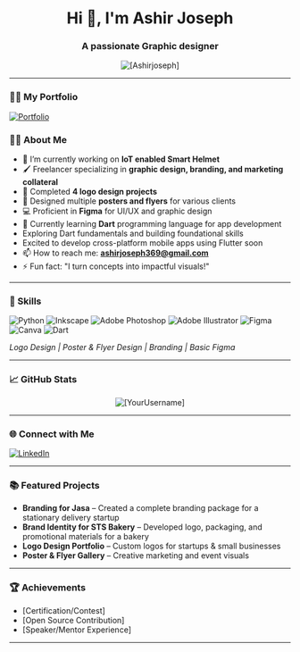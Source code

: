 <h1 align="center">Hi 👋, I'm Ashir Joseph</h1>
<h3 align="center">A passionate Graphic designer</h3>

<p align="center">
  <img src="https://komarev.com/ghpvc/?username=[Ashir Joseph]&label=Profile%20views&color=0e75b6&style=flat" alt="[Ashirjoseph]" />
</p>

---
### 👩‍💻 My Portfolio
[![Portfolio](https://img.shields.io/badge/Portfolio-Visit-blue)](https://ashirjosephportfolio.my.canva.site/)

### 👩‍💻 About Me

- 🔭 I’m currently working on **IoT enabled Smart Helmet**
- 🖌️ Freelancer specializing in **graphic design, branding, and marketing collateral**
- 🎨 Completed **4 logo design projects**
- 📰 Designed multiple **posters and flyers** for various clients
- 💻 Proficient in **Figma** for UI/UX and graphic design
- 🌱 Currently learning **Dart** programming language for app development  
- Exploring Dart fundamentals and building foundational skills  
- Excited to develop cross-platform mobile apps using Flutter soon
- 📫 How to reach me: **ashirjoseph369@gmail.com**
- ⚡ Fun fact: "I turn concepts into impactful visuals!"

---

### 🚀 Skills

![Python](https://img.shields.io/badge/Python-3776AB?style=for-the-badge&logo=python&logoColor=white)
![Inkscape](https://img.shields.io/badge/Inkscape-000000?style=for-the-badge&logo=inkscape&logoColor=white)
![Adobe Photoshop](https://img.shields.io/badge/Adobe_Photoshop-31A8FF?style=for-the-badge&logo=adobephotoshop&logoColor=white)
![Adobe Illustrator](https://img.shields.io/badge/Adobe_Illustrator-FF9A00?style=for-the-badge&logo=adobeillustrator&logoColor=white)
![Figma](https://img.shields.io/badge/Figma-F24E1E?style=for-the-badge&logo=figma&logoColor=white)
![Canva](https://img.shields.io/badge/Canva-00C4CC?style=for-the-badge&logo=canva&logoColor=white)
![Dart](https://img.shields.io/badge/Dart-0175C2?style=for-the-badge&logo=dart&logoColor=white)

*Logo Design | Poster & Flyer Design | Branding | Basic Figma* 

<!-- Add more as relevant -->

---

### 📈 GitHub Stats

<p align="center">
  <img src="https://github-readme-stats.vercel.app/api?username=[YourUsername]&show_icons=true&locale=en" alt="[YourUsername]" />
</p>

---

### 🌐 Connect with Me

[![LinkedIn](https://img.shields.io/badge/LinkedIn--blue?style=for-the-badge&logo=linkedin)](https://www.linkedin.com/in/ashir-joseph-274054267)


---

### 📚 Featured Projects

- **Branding for Jasa** – Created a complete branding package for a stationary delivery startup  
- **Brand Identity for STS Bakery** – Developed logo, packaging, and promotional materials for a bakery  
- **Logo Design Portfolio** – Custom logos for startups & small businesses  
- **Poster & Flyer Gallery** – Creative marketing and event visuals


---

### 🏆 Achievements

- [Certification/Contest]
- [Open Source Contribution]
- [Speaker/Mentor Experience]

---

<!--
Add badges, GIFs, and other assets to personalize your README.
-->

